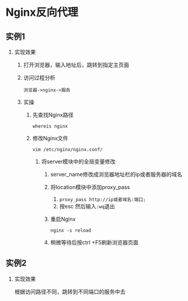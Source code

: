 # Nginx反向代理

## 实例1

1. 实现效果

   1. 打开浏览器，输入地址后，跳转到指定主页面

   2. 访问过程分析

      `浏览器->nginx->服务`

   3. 实操

      1. 先查找Nginx路径

         `whereis nginx`

      2. 修改Nginx文件

         `vim /etc/nginx/nginx.conf/`

         1. 将server模块中的全局变量修改

            1. server_name修改成浏览器地址栏的ip或者服务器的域名

            2. 将location模块中添加proxy_pass

               1. `proxy_pass http://ip或者域名:端口;`
               2. 按esc 然后输入`:wq`退出

            3. 重启Nginx

               `nginx -s reload`

            4. 稍微等待后按ctrl +F5刷新浏览器页面

## 实例2

1. 实现效果

   根据访问路径不同，跳转到不同端口的服务中去